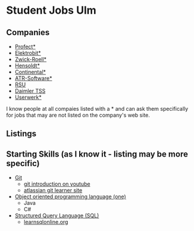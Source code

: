 # Student Jobs Ulm

## Companies
* [Profect*](https://profect.de)
* [Elektrobit*](https://www.elektrobit.com/)
* [Zwick-Roell*](https://www.zwickroell.com/)
* [Hensoldt*](https://www.hensoldt.net/)
* [Continental*](https://www.continental.com/)
* [ATR-Software*](https://www.atr-software.de/)
* [RSU](https://www.rsu.de/)
* [Daimler TSS](https://www.daimler-tss.com/)
* [Userwerk*](https://www.userwerk.com/)

I know people at all compaies listed with a * and can ask them specifically for jobs that may are not listed on the company's web site.
## Listings

## Starting Skills (as I know it - listing may be more specific)
* [Git](https://en.wikipedia.org/wiki/Git)
  * [git introduction on youtube](https://youtube.com/playlist?list=PL2We04F3Y_43ZNJZgejdTRVv8pm8l1Yjw) 
  * [atlassian git learner site](https://www.atlassian.com/git)
* [Object oriented programming language (one)](https://en.wikipedia.org/wiki/List_of_object-oriented_programming_languages)
  * Java
  * C#
* [Structured Query Language (SQL)](https://en.wikipedia.org/wiki/SQL)
  * [learnsqlonline.org](https://www.learnsqlonline.org/)
